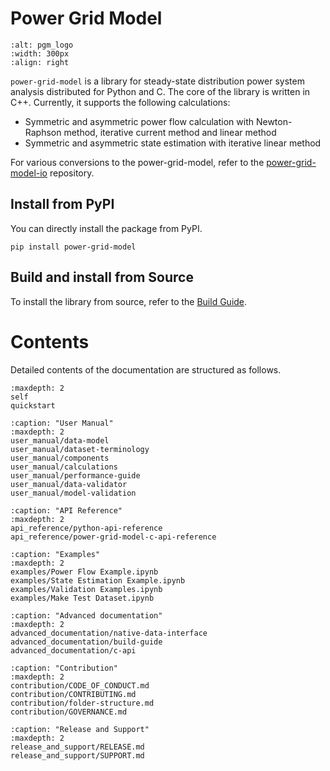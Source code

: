 <!--
SPDX-FileCopyrightText: 2022 Contributors to the Power Grid Model project <dynamic.grid.calculation@alliander.com>

SPDX-License-Identifier: MPL-2.0
-->

# Power Grid Model

```{image} https://github.com/PowerGridModel/.github/raw/main/artwork/svg/color.svg
:alt: pgm_logo
:width: 300px
:align: right
```

`power-grid-model` is a library for steady-state distribution power system analysis distributed for Python and C.
The core of the library is written in C++.
Currently, it supports the following calculations:

* Symmetric and asymmetric power flow calculation with Newton-Raphson method, iterative current method and linear method
* Symmetric and asymmetric state estimation with iterative linear method

For various conversions to the power-grid-model, refer to the [power-grid-model-io](https://github.com/PowerGridModel/power-grid-model-io) repository.

## Install from PyPI

You can directly install the package from PyPI.

```
pip install power-grid-model
```

## Build and install from Source

To install the library from source, refer to the [Build Guide](advanced_documentation/build-guide.md).

# Contents

Detailed contents of the documentation are structured as follows.

```{toctree}
:maxdepth: 2
self
quickstart
```

```{toctree}
:caption: "User Manual"
:maxdepth: 2
user_manual/data-model
user_manual/dataset-terminology
user_manual/components
user_manual/calculations
user_manual/performance-guide
user_manual/data-validator
user_manual/model-validation
```
```{toctree}
:caption: "API Reference"
:maxdepth: 2
api_reference/python-api-reference
api_reference/power-grid-model-c-api-reference
```

```{toctree}
:caption: "Examples"
:maxdepth: 2
examples/Power Flow Example.ipynb
examples/State Estimation Example.ipynb
examples/Validation Examples.ipynb
examples/Make Test Dataset.ipynb
```

```{toctree}
:caption: "Advanced documentation"
:maxdepth: 2
advanced_documentation/native-data-interface
advanced_documentation/build-guide
advanced_documentation/c-api
```
```{toctree}
:caption: "Contribution"
:maxdepth: 2
contribution/CODE_OF_CONDUCT.md
contribution/CONTRIBUTING.md
contribution/folder-structure.md
contribution/GOVERNANCE.md
```
```{toctree}
:caption: "Release and Support"
:maxdepth: 2
release_and_support/RELEASE.md
release_and_support/SUPPORT.md
```
